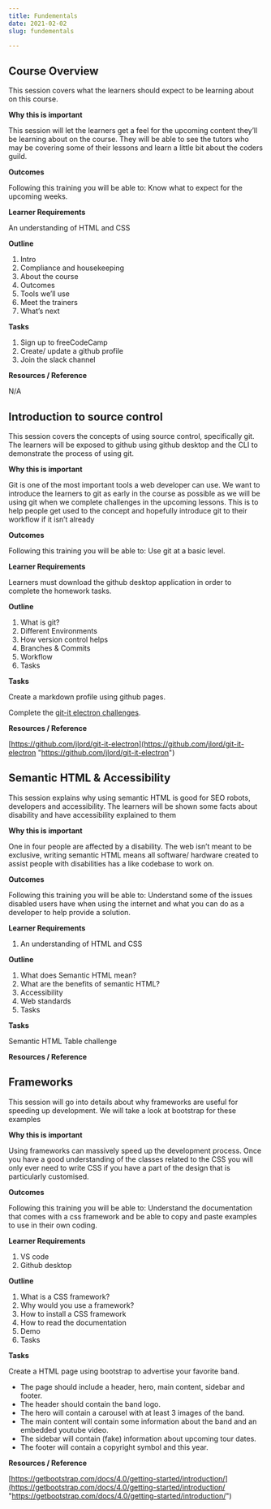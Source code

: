 ```yaml
---
title: Fundementals
date: 2021-02-02
slug: fundementals

---
```

## Course Overview

This session covers what the learners should expect to be learning about on this course.

**Why this is important**

This session will let the learners get a feel for the upcoming content they’ll be learning about on the course. They will be able to see the tutors who may be covering some of their lessons and learn a little bit about the coders guild.

**Outcomes**

Following this training you will be able to: Know what to expect for the upcoming weeks.

**Learner Requirements**

An understanding of HTML and CSS

**Outline**

1. Intro
2. Compliance and housekeeping
3. About the course
4. Outcomes
5. Tools we’ll use
6. Meet the trainers
7. What’s next

**Tasks**

1. Sign up to freeCodeCamp
2. Create/ update a github profile
3. Join the slack channel

**Resources / Reference**

N/A

## Introduction to source control

This session covers the concepts of using source control, specifically git. The learners will be exposed to github using github desktop and the CLI to demonstrate the process of using git.

**Why this is important**

Git is one of the most important tools a web developer can use. We want to introduce the learners to git as early in the course as possible as we will be using git when we complete challenges in the upcoming lessons. This is to help people get used to the concept and hopefully introduce git to their workflow if it isn’t already

**Outcomes**

Following this training you will be able to: Use git at a basic level.

**Learner Requirements**

Learners must download the github desktop application in order to complete the homework tasks.

**Outline**

1. What is git?
2. Different Environments
3. How version control helps
4. Branches & Commits
5. Workflow
6. Tasks

**Tasks**

Create a markdown profile using github pages.

Complete the [git-it electron challenges](https://github.com/jlord/git-it-electron).

**Resources / Reference**

[https://github.com/jlord/git-it-electron](https://github.com/jlord/git-it-electron "https://github.com/jlord/git-it-electron")

## Semantic HTML & Accessibility

This session explains why using semantic HTML is good for SEO robots, developers and accessibility. The learners will be shown some facts about disability and have accessibility explained to them

**Why this is important**

One in four people are affected by a disability. The web isn’t meant to be exclusive, writing semantic HTML means all software/ hardware created to assist people with disabilities has a like codebase to work on.

**Outcomes**

Following this training you will be able to: Understand some of the issues disabled users have when using the internet and what you can do as a developer to help provide a solution.

**Learner Requirements**

1. An understanding of HTML and CSS

**Outline**

1. What does Semantic HTML mean?
2. What are the benefits of semantic HTML?
3. Accessibility
4. Web standards
5. Tasks

**Tasks**

Semantic HTML Table challenge

**Resources / Reference**

## Frameworks

This session will go into details about why frameworks are useful for speeding up development. We will take a look at bootstrap for these examples

**Why this is important**

Using frameworks can massively speed up the development process. Once you have a good understanding of the classes related to the CSS you will only ever need to write CSS if you have a part of the design that is particularly customised.

**Outcomes**

Following this training you will be able to: Understand the documentation that comes with a css framework and be able to copy and paste examples to use in their own coding.

**Learner Requirements**

1. VS code
2. Github desktop

**Outline**

1. What is a CSS framework?
2. Why would you use a framework?
3. How to install a CSS framework
4. How to read the documentation
5. Demo
6. Tasks

**Tasks**

Create a HTML page using bootstrap to advertise your favorite band.

* The page should include a header, hero, main content, sidebar and footer.
* The header should contain the band logo.
* The hero will contain a carousel with at least 3 images of the band.
* The main content will contain some information about the band and an embedded youtube video.
* The sidebar will contain (fake) information about upcoming tour dates.
* The footer will contain a copyright symbol and this year.

**Resources / Reference**

[https://getbootstrap.com/docs/4.0/getting-started/introduction/](https://getbootstrap.com/docs/4.0/getting-started/introduction/ "https://getbootstrap.com/docs/4.0/getting-started/introduction/")